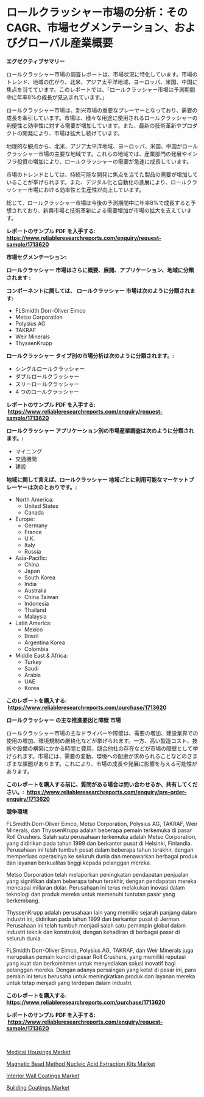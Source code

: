 <p><h1>ロールクラッシャー市場の分析：そのCAGR、市場セグメンテーション、およびグローバル産業概要</h1></p><p><strong>エグゼクティブサマリー</strong></p>
<p><p>ロールクラッシャー市場の調査レポートは、市場状況に特化しています。市場のトレンド、地域の広がり、北米、アジア太平洋地域、ヨーロッパ、米国、中国に焦点を当てています。このレポートでは、「ロールクラッシャー市場は予測期間中に年率8%の成長が見込まれています。」</p><p>ロールクラッシャー市場は、新兴市場の重要なプレーヤーとなっており、需要の成長を牽引しています。市場は、様々な用途に使用されるロールクラッシャーの利便性と効率性に対する需要が増加しています。また、最新の技術革新やプロダクトの開発により、市場は拡大し続けています。</p><p>地理的な観点から、北米、アジア太平洋地域、ヨーロッパ、米国、中国がロールクラッシャー市場の主要な地域です。これらの地域では、産業部門の発展やインフラ投資の増加により、ロールクラッシャーの需要が急速に成長しています。</p><p>市場のトレンドとしては、持続可能な開発に焦点を当てた製品の需要が増加していることが挙げられます。また、デジタル化と自動化の進展により、ロールクラッシャー市場における効率性と生産性が向上しています。</p><p>総じて、ロールクラッシャー市場は今後の予測期間中に年率8%で成長すると予想されており、新興市場と技術革新による需要増加が市場の拡大を支えています。</p></p>
<p><strong>レポートのサンプル PDF を入手する: <a href="https://www.reliableresearchreports.com/enquiry/request-sample/1713620">https://www.reliableresearchreports.com/enquiry/request-sample/1713620</a></strong></p>
<p><strong>市場セグメンテーション:</strong></p>
<p><strong> ロールクラッシャー 市場はさらに概要、展開、アプリケーション、地域に分類されます :</strong></p>
<p><strong>コンポーネントに関しては、 ロールクラッシャー 市場は次のように分類されます: &nbsp;</strong></p>
<p><ul><li>FLSmidth Dorr-Oliver Eimco</li><li>Metso Corporation</li><li>Polysius AG</li><li>TAKRAF</li><li>Weir Minerals</li><li>ThyssenKrupp</li></ul></p>
<p><strong> ロールクラッシャー タイプ別の市場分析は次のように分類されます。:</strong></p>
<p><ul><li>シングルロールクラッシャー</li><li>ダブルロールクラッシャー</li><li>スリーロールクラッシャー</li><li>4 つのロールクラッシャー</li></ul></p>
<p><strong>レポートのサンプル PDF を入手する: &nbsp;<a href="https://www.reliableresearchreports.com/enquiry/request-sample/1713620">https://www.reliableresearchreports.com/enquiry/request-sample/1713620</a></strong></p>
<p><strong> ロールクラッシャー アプリケーション別の市場産業調査は次のように分類されます。:</strong></p>
<p><ul><li>マイニング</li><li>交通機関</li><li>建設</li></ul></p>
<p><strong>地域に関して言えば、ロールクラッシャー 地域ごとに利用可能なマーケットプレーヤーは次のとおりです。:</strong></p>
<p><ul>
    <li>
        North America:
        <ul>
            <li>United States</li>
            <li>Canada</li>
        </ul>
    </li>
    <li>
        Europe:
        <ul>
            <li>Germany</li>
            <li>France</li>
            <li>U.K.</li>
            <li>Italy</li>
            <li>Russia</li>
        </ul>
    </li>
    <li>
        Asia-Pacific:
        <ul>
            <li>China</li>
            <li>Japan</li>
            <li>South Korea</li>
            <li>India</li>
            <li>Australia</li>
            <li>China Taiwan</li>
            <li>Indonesia</li>
            <li>Thailand</li>
            <li>Malaysia</li>
        </ul>
    </li>
    <li>
        Latin America:
        <ul>
            <li>Mexico</li>
            <li>Brazil</li>
            <li>Argentina Korea</li>
            <li>Colombia</li>
        </ul>
    </li>
    <li>
        Middle East & Africa:
        <ul>
            <li>Turkey</li>
            <li>Saudi</li>
            <li>Arabia</li>
            <li>UAE</li>
            <li>Korea</li>
        </ul>
    </li>
    </ul></p>
<p><strong>このレポートを購入する: &nbsp;<a href="https://www.reliableresearchreports.com/purchase/1713620">https://www.reliableresearchreports.com/purchase/1713620</a></strong></p>
<p><strong>ロールクラッシャー の主な推進要因と障壁 市場</strong></p>
<p><p>ロールクラッシャー市場の主なドライバーや障壁は、需要の増加、建設業界での使用の増加、環境規制の厳格化などが挙げられます。一方、高い製造コスト、技術や設備の構築にかかる時間と費用、競合他社の存在などが市場の障壁として挙げられます。市場には、需要の変動、環境への配慮が求められることなどのさまざまな課題があります。これにより、市場の成長や発展に影響を与える可能性があります。</p></p>
<p><strong>このレポートを購入する前に、質問がある場合は問い合わせるか、共有してください。:&nbsp; <a href="https://www.reliableresearchreports.com/enquiry/pre-order-enquiry/1713620">https://www.reliableresearchreports.com/enquiry/pre-order-enquiry/1713620</a></strong></p>
<p><strong>競争環境</strong></p>
<p><p>FLSmidth Dorr-Oliver Eimco, Metso Corporation, Polysius AG, TAKRAF, Weir Minerals, dan ThyssenKrupp adalah beberapa pemain terkemuka di pasar Roll Crushers. Salah satu perusahaan terkemuka adalah Metso Corporation, yang didirikan pada tahun 1999 dan berkantor pusat di Helsinki, Finlandia. Perusahaan ini telah tumbuh pesat dalam beberapa tahun terakhir, dengan memperluas operasinya ke seluruh dunia dan menawarkan berbagai produk dan layanan berkualitas tinggi kepada pelanggan mereka.</p><p>Metso Corporation telah melaporkan peningkatan pendapatan penjualan yang signifikan dalam beberapa tahun terakhir, dengan pendapatan mereka mencapai miliaran dolar. Perusahaan ini terus melakukan inovasi dalam teknologi dan produk mereka untuk memenuhi tuntutan pasar yang berkembang.</p><p>ThyssenKrupp adalah perusahaan lain yang memiliki sejarah panjang dalam industri ini, didirikan pada tahun 1999 dan berkantor pusat di Jerman. Perusahaan ini telah tumbuh menjadi salah satu pemimpin global dalam industri teknik dan konstruksi, dengan kehadiran di berbagai pasar di seluruh dunia.</p><p>FLSmidth Dorr-Oliver Eimco, Polysius AG, TAKRAF, dan Weir Minerals juga merupakan pemain kunci di pasar Roll Crushers, yang memiliki reputasi yang kuat dan berkomitmen untuk menyediakan solusi inovatif bagi pelanggan mereka. Dengan adanya persaingan yang ketat di pasar ini, para pemain ini terus berusaha untuk meningkatkan produk dan layanan mereka untuk tetap menjadi yang terdepan dalam industri.</p></p>
<p><strong>このレポートを購入する: &nbsp; <a href="https://www.reliableresearchreports.com/purchase/1713620">https://www.reliableresearchreports.com/purchase/1713620</a></strong></p>
<p><strong>レポートのサンプル PDF を入手する: &nbsp;<a href="https://www.reliableresearchreports.com/enquiry/request-sample/1713620">https://www.reliableresearchreports.com/enquiry/request-sample/1713620</a></strong><strong></strong></p>
<p>&nbsp;</p>
<p><p><a href="https://view.publitas.com/reportprime-1/medical-housings-market-research-report-the-key-to-successful-business-strategy-forecasted-for-period-from-2023-2030/">Medical Housings Market</a></p><p><a href="https://ivy-potential-64b.notion.site/Magnetic-Bead-Method-Nucleic-Acid-Extraction-Kits-Market-Size-Furnishes-Valuable-Information-Encompa-175f4b6ca1d641e892d9046332133f7c">Magnetic Bead Method Nucleic Acid Extraction Kits Market</a></p><p><a href="https://github.com/jodemen/Market-Research-Report-List-1/blob/main/interior-wall-coatings-market.md">Interior Wall Coatings Market</a></p><p><a href="https://github.com/jj19131/Market-Research-Report-List-1/blob/main/building-coatings-market.md">Building Coatings Market</a></p></p>